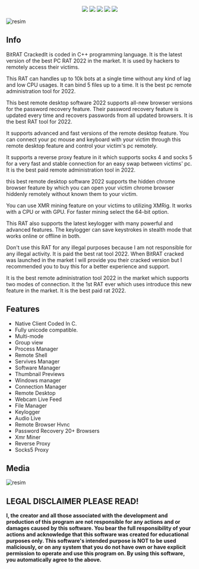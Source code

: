 ﻿<div id="top"></div>
<p align="center">
  <img src="https://img.shields.io/github/contributors/Discord-Token/Discord-token-generatorPY.svg?style=for-the-badge"/>
  <img src="https://img.shields.io/github/forks/Discord-Token/Discord-token-generatorPY.svg?style=for-the-badge"/>
  <img src="https://img.shields.io/github/stars/Discord-Token/Discord-token-generatorPY.svg?style=for-the-badge"/>
  <img src="https://img.shields.io/github/issues/Discord-Token/Discord-token-generatorPY.svg?style=for-the-badge"/>
  <img src="https://img.shields.io/github/license/Discord-Token/Discord-token-generatorPY.svg?style=for-the-badge"/>
</p>

![resim](https://user-images.githubusercontent.com/104153626/164756784-086f9737-8f6d-4e98-943f-fa657c98ff8a.png)

## Info
BitRAT CrackedIt is coded in C++ programming language. It is the latest version of the best PC RAT 2022 in the market. It is used by hackers to remotely access their victims.






This RAT can handles up to 10k bots at a single time without any kind of lag and low CPU usages. It can bind 5 files up to a time. It is the best pc remote administration tool for 2022.

This best remote desktop software 2022 supports all-new browser versions for the password recovery feature. Their password recovery feature is updated every time and recovers passwords from all updated browsers. It is the best RAT tool for 2022.

It supports advanced and fast versions of the remote desktop feature. You can connect your pc mouse and keyboard with your victim through this remote desktop feature and control your victim's pc remotely.

It supports a reverse proxy feature in it which supports socks 4 and socks 5 for a very fast and stable connection for an easy swap between victims' pc. It is the best paid remote administration tool in 2022.

this best remote desktop software 2022 supports the hidden chrome browser feature by which you can open your victim chrome browser hiddenly remotely without known them to your victim.

You can use XMR mining feature on your victims to utilizing XMRig. It works with a CPU or with GPU. For faster mining select the 64-bit option.

This RAT also supports the latest keylogger with many powerful and advanced features. The keylogger can save keystrokes in stealth mode that works online or offline in both.

Don't use this RAT for any illegal purposes because I am not responsible for any illegal activity. It is paid the best rat tool 2022. When BitRAT cracked was launched in the market I will provide you their cracked version but I recommended you to buy this for a better experience and support.

It is the best remote administration tool 2022 in the market which supports two modes of connection. It the 1st RAT ever which uses introduce this new feature in the market. It is the best paid rat 2022.

## Features
* Native Client Coded In C.
* Fully unicode compatible.
* Multi-mode
* Group view
* Process Manager
* Remote Shell
* Servives Manager
* Software Manager
* Thumbnail Previews
* Windows manager
* Connection Manager
* Remote Desktop
* Webcam Live Feed
* File Manager
* Keylogger
* Audio Live
* Remote Browser  Hvnc
* Password Recovery 20+ Browsers
* Xmr Miner
* Reverse Proxy
* Socks5 Proxy

## Media 
![resim](https://user-images.githubusercontent.com/104153626/164762692-b47cca3a-d7ef-4659-bfaa-56f6e0e5eb19.png)


## LEGAL DISCLAIMER PLEASE READ!

**I, the creator and all those associated with the development and production of this program are not responsible for any actions and or damages caused by this software. You bear the full responsibility of your actions and acknowledge that this software was created for educational purposes only. This software's intended purpose is NOT to be used maliciously, or on any system that you do not have own or have explicit permission to operate and use this program on. By using this software, you automatically agree to the above.**
